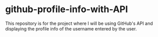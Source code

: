 # github-profile-info-with-API
This repository is for the project where I will be using GitHub's API and displaying the profile info of the username entered by the user.
